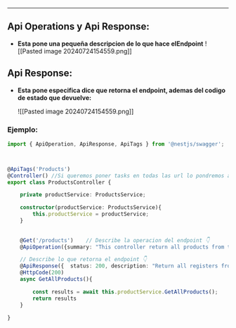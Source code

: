 
---
## Api Operations y Api Response:

- **Esta pone  una pequeña descripcion de lo que hace elEndpoint**
	![[Pasted image 20240724154559.png]]

## Api Response:

- **Esta pone  especifica dice que retorna el endpoint,  ademas del codigo de estado que devuelve:**

	![[Pasted image 20240724154559.png]]

### Ejemplo:

```typescript
import { ApiOperation, ApiResponse, ApiTags } from '@nestjs/swagger';



@ApiTags('Products')
@Controller() //Si queremos poner tasks en todas las url lo pondremos aqui.
export class ProductsController {

    private productService: ProductsService;

    constructor(productService: ProductsService){
        this.productService = productService;
    }
    
    
    @Get('/products')    // Describe la operacion del endpoint 👇
    @ApiOperation({summary: "This controller return all products from the database"})

	// Describe lo que retorna el endpoint 👇
    @ApiResponse({  status: 200, description: "Return all registers from the database"})
    @HttpCode(200)
    async GetAllProducts(){

        const results = await this.productService.GetAllProducts();
        return results
    }

}
```


